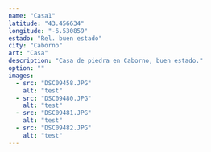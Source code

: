 ```yaml
---
name: "Casa1"
latitude: "43.456634"
longitude: "-6.530859"
estado: "Rel. buen estado"
city: "Caborno"
art: "Casa"
description: "Casa de piedra en Caborno, buen estado."
option: ""
images:
  - src: "DSC09458.JPG"
    alt: "test"
  - src: "DSC09480.JPG"
    alt: "test"
  - src: "DSC09481.JPG"
    alt: "test"
  - src: "DSC09482.JPG"
    alt: "test"  
---
```

